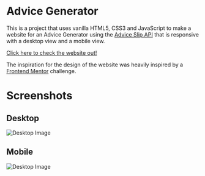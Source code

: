 # Advice Generator
This is a project that uses vanilla HTML5, CSS3 and JavaScript to make a website  for an Advice Generator using the [Advice Slip API](https://api.adviceslip.com/) that is responsive with a desktop view and a mobile view.

[Click here to check the website out!](https://tangerine-choux-f393b2.netlify.app/)

The inspiration for the design of the website was heavily inspired by a [Frontend Mentor](https://www.frontendmentor.io/challenges/advice-generator-app-QdUG-13db/hub/advice-generator-app-O45AmMGtPd) challenge.

# Screenshots
## Desktop
![Desktop Image](/screenshots/dekstop.png)
## Mobile
![Desktop Image](/screenshots/dekstop.png)
